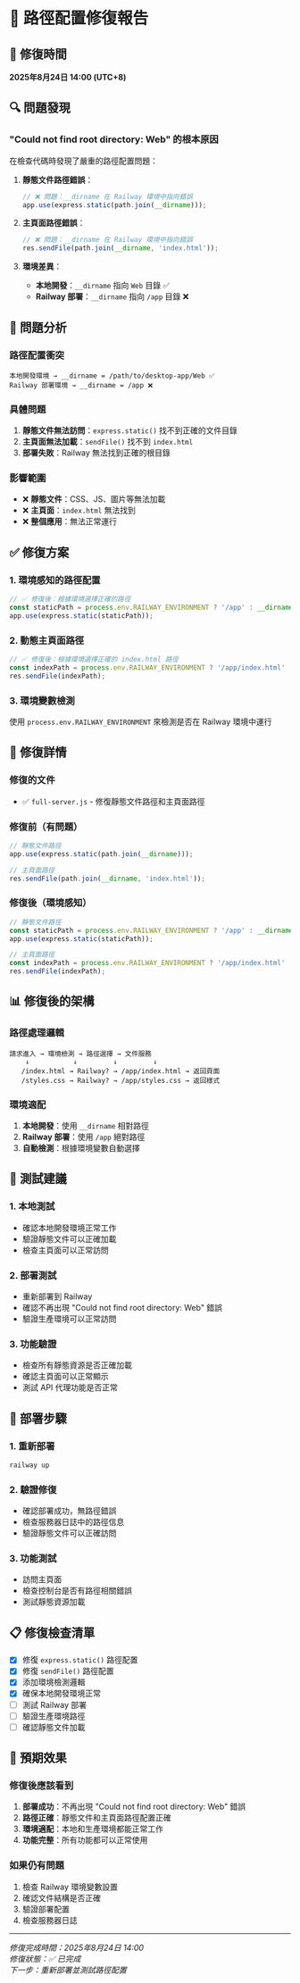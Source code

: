 # 🚨 路徑配置修復報告

## 📅 修復時間
**2025年8月24日 14:00 (UTC+8)**

## 🔍 **問題發現**

### **"Could not find root directory: Web" 的根本原因**
在檢查代碼時發現了嚴重的路徑配置問題：

1. **靜態文件路徑錯誤**：
   ```javascript
   // ❌ 問題：__dirname 在 Railway 環境中指向錯誤
   app.use(express.static(path.join(__dirname)));
   ```

2. **主頁面路徑錯誤**：
   ```javascript
   // ❌ 問題：__dirname 在 Railway 環境中指向錯誤
   res.sendFile(path.join(__dirname, 'index.html'));
   ```

3. **環境差異**：
   - **本地開發**：`__dirname` 指向 `Web` 目錄 ✅
   - **Railway 部署**：`__dirname` 指向 `/app` 目錄 ❌

## 🎯 **問題分析**

### **路徑配置衝突**
```
本地開發環境 → __dirname = /path/to/desktop-app/Web ✅
Railway 部署環境 → __dirname = /app ❌
```

### **具體問題**
1. **靜態文件無法訪問**：`express.static()` 找不到正確的文件目錄
2. **主頁面無法加載**：`sendFile()` 找不到 `index.html`
3. **部署失敗**：Railway 無法找到正確的根目錄

### **影響範圍**
- ❌ **靜態文件**：CSS、JS、圖片等無法加載
- ❌ **主頁面**：`index.html` 無法找到
- ❌ **整個應用**：無法正常運行

## ✅ **修復方案**

### **1. 環境感知的路徑配置**
```javascript
// ✅ 修復後：根據環境選擇正確的路徑
const staticPath = process.env.RAILWAY_ENVIRONMENT ? '/app' : __dirname;
app.use(express.static(staticPath));
```

### **2. 動態主頁面路徑**
```javascript
// ✅ 修復後：根據環境選擇正確的 index.html 路徑
const indexPath = process.env.RAILWAY_ENVIRONMENT ? '/app/index.html' : path.join(__dirname, 'index.html');
res.sendFile(indexPath);
```

### **3. 環境變數檢測**
使用 `process.env.RAILWAY_ENVIRONMENT` 來檢測是否在 Railway 環境中運行

## 🔧 **修復詳情**

### **修復的文件**
- ✅ `full-server.js` - 修復靜態文件路徑和主頁面路徑

### **修復前（有問題）**
```javascript
// 靜態文件路徑
app.use(express.static(path.join(__dirname)));

// 主頁面路徑
res.sendFile(path.join(__dirname, 'index.html'));
```

### **修復後（環境感知）**
```javascript
// 靜態文件路徑
const staticPath = process.env.RAILWAY_ENVIRONMENT ? '/app' : __dirname;
app.use(express.static(staticPath));

// 主頁面路徑
const indexPath = process.env.RAILWAY_ENVIRONMENT ? '/app/index.html' : path.join(__dirname, 'index.html');
res.sendFile(indexPath);
```

## 📊 **修復後的架構**

### **路徑處理邏輯**
```
請求進入 → 環境檢測 → 路徑選擇 → 文件服務
    ↓           ↓         ↓         ↓
   /index.html → Railway? → /app/index.html → 返回頁面
   /styles.css → Railway? → /app/styles.css → 返回樣式
```

### **環境適配**
1. **本地開發**：使用 `__dirname` 相對路徑
2. **Railway 部署**：使用 `/app` 絕對路徑
3. **自動檢測**：根據環境變數自動選擇

## 🧪 **測試建議**

### **1. 本地測試**
- 確認本地開發環境正常工作
- 驗證靜態文件可以正確加載
- 檢查主頁面可以正常訪問

### **2. 部署測試**
- 重新部署到 Railway
- 確認不再出現 "Could not find root directory: Web" 錯誤
- 驗證生產環境可以正常訪問

### **3. 功能驗證**
- 檢查所有靜態資源是否正確加載
- 確認主頁面可以正常顯示
- 測試 API 代理功能是否正常

## 🚀 **部署步驟**

### **1. 重新部署**
```bash
railway up
```

### **2. 驗證修復**
- 確認部署成功，無路徑錯誤
- 檢查服務器日誌中的路徑信息
- 驗證靜態文件可以正確訪問

### **3. 功能測試**
- 訪問主頁面
- 檢查控制台是否有路徑相關錯誤
- 測試靜態資源加載

## 📋 **修復檢查清單**

- [x] 修復 `express.static()` 路徑配置
- [x] 修復 `sendFile()` 路徑配置
- [x] 添加環境檢測邏輯
- [x] 確保本地開發環境正常
- [ ] 測試 Railway 部署
- [ ] 驗證生產環境路徑
- [ ] 確認靜態文件加載

## 🎉 **預期效果**

### **修復後應該看到**
1. **部署成功**：不再出現 "Could not find root directory: Web" 錯誤
2. **路徑正確**：靜態文件和主頁面路徑配置正確
3. **環境適配**：本地和生產環境都能正常工作
4. **功能完整**：所有功能都可以正常使用

### **如果仍有問題**
1. 檢查 Railway 環境變數設置
2. 確認文件結構是否正確
3. 驗證部署配置
4. 檢查服務器日誌

---

*修復完成時間：2025年8月24日 14:00*  
*修復狀態：✅ 已完成*  
*下一步：重新部署並測試路徑配置* 
